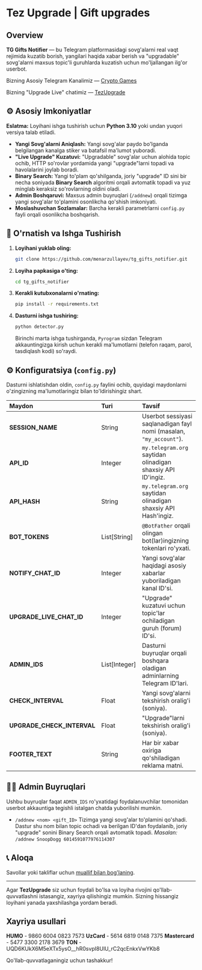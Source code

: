 # Tez Upgrade | Gift upgrades

## Overview

**TG Gifts Notifier** — bu Telegram platformasidagi sovg'alarni real vaqt rejimida kuzatib borish, yangilari haqida xabar berish va "upgradable" sovg'alarni maxsus topic'li guruhlarda kuzatish uchun mo'ljallangan ilg'or userbot.

Bizning Asosiy Telegram Kanalimiz — [Crypto Games](https://t.me/crypto_click_games)

Bizning "Upgrade Live" chatimiz — [TezUpgrade](https://t.me/TezUpgrade)

## ⚙️ Asosiy Imkoniyatlar

**Eslatma:** Loyihani ishga tushirish uchun **Python 3.10** yoki undan yuqori versiya talab etiladi.

  - **Yangi Sovg'alarni Aniqlash:** Yangi sovg'alar paydo bo'lganda belgilangan kanalga stiker va batafsil ma'lumot yuboradi.
  - **"Live Upgrade" Kuzatuvi:** "Upgradable" sovg'alar uchun alohida topic ochib, HTTP so'rovlar yordamida yangi "upgrade"larni topadi va havolalarini joylab boradi.
  - **Binary Search:** Yangi to'plam qo'shilganda, joriy "upgrade" ID sini bir necha soniyada **Binary Search** algoritmi orqali avtomatik topadi va yuz minglab keraksiz so'rovlarning oldini oladi.
  - **Admin Boshqaruvi:** Maxsus admin buyruqlari (`/addnew`) orqali tizimga yangi sovg'alar to'plamini osonlikcha qo'shish imkoniyati.
  - **Moslashuvchan Sozlamalar:** Barcha kerakli parametrlarni `config.py` fayli orqali osonlikcha boshqarish.

## 🚀 O'rnatish va Ishga Tushirish

1.  **Loyihani yuklab oling:**
    ```sh
    git clone https://github.com/menarzullayev/tg_gifts_notifier.git
    ```
2.  **Loyiha papkasiga o'ting:**
    ```sh
    cd tg_gifts_notifier
    ```
3.  **Kerakli kutubxonalarni o'rnating:**
    ```sh
    pip install -r requirements.txt
    ```
4.  **Dasturni ishga tushiring:**
    ```sh
    python detector.py
    ```
    Birinchi marta ishga tushirganda, `Pyrogram` sizdan Telegram akkauntingizga kirish uchun kerakli ma'lumotlarni (telefon raqam, parol, tasdiqlash kodi) so'raydi.

## ⚙️ Konfiguratsiya (`config.py`)

Dasturni ishlatishdan oldin, `config.py` faylini ochib, quyidagi maydonlarni o'zingizning ma'lumotlaringiz bilan to'ldirishingiz shart.

| Maydon | Turi | Tavsif |
| :--- | :--- | :--- |
| **SESSION\_NAME** | String | Userbot sessiyasi saqlanadigan fayl nomi (masalan, `"my_account"`). |
| **API\_ID** | Integer | `my.telegram.org` saytidan olinadigan shaxsiy API ID'ingiz. |
| **API\_HASH** | String | `my.telegram.org` saytidan olinadigan shaxsiy API Hash'ingiz. |
| **BOT\_TOKENS** | List[String] | `@BotFather` orqali olingan bot(lar)ingizning tokenlari ro'yxati. |
| **NOTIFY\_CHAT\_ID** | Integer | Yangi sovg'alar haqidagi asosiy xabarlar yuboriladigan kanal ID'si. |
| **UPGRADE\_LIVE\_CHAT\_ID** | Integer | "Upgrade" kuzatuvi uchun topic'lar ochiladigan guruh (forum) ID'si. |
| **ADMIN\_IDS** | List[Integer] | Dasturni buyruqlar orqali boshqara oladigan adminlarning Telegram ID'lari. |
| **CHECK\_INTERVAL** | Float | Yangi sovg'alarni tekshirish oralig'i (soniya). |
| **UPGRADE\_CHECK\_INTERVAL**| Float | "Upgrade"larni tekshirish oralig'i (soniya). |
| **FOOTER\_TEXT** | String | Har bir xabar oxiriga qo'shiladigan reklama matni. |

## 👨‍💻 Admin Buyruqlari

Ushbu buyruqlar faqat `ADMIN_IDS` ro'yxatidagi foydalanuvchilar tomonidan userbot akkauntiga tegishli istalgan chatda yuborilishi mumkin.

  - `/addnew <nom> <gift_ID>`
    Tizimga yangi sovg'alar to'plamini qo'shadi. Dastur shu nom bilan topic ochadi va berilgan ID'dan foydalanib, joriy "upgrade" sonini Binary Search orqali avtomatik topadi.
    *Masalan:* `/addnew SnoopDogg 6014591077976114307`

## 📞 Aloqa

Savollar yoki takliflar uchun [muallif bilan bog'laning](https://t.me/menarzullayev/).

-----

Agar **TezUpgrade** siz uchun foydali bo'lsa va loyiha rivojini qo'llab-quvvatlashni istasangiz, xayriya qilishingiz mumkin. Sizning hissangiz loyihani yanada yaxshilashga yordam beradi.

## Xayriya usullari
**HUMO** - 9860 6004 0823 7573
**UzCard** - 5614 6819 0148 7375
**Mastercard** - 5477 3300 2178 3679
**TON** - UQD6KUkX6M5eXTx5ysO__hR0svpI8UlU_rC2qcEnkxVwYKb8

Qo'llab-quvvatlaganingiz uchun tashakkur\!